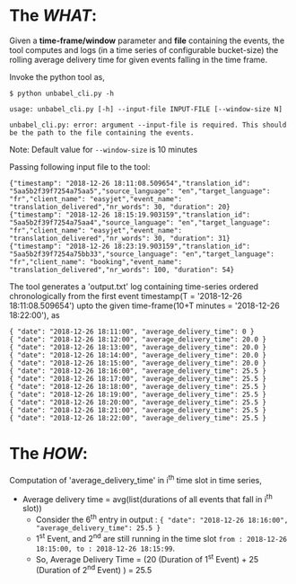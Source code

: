 # The **_WHAT_**:

Given a **time-frame/window** parameter and **file** containing the events, the tool computes and logs (in a time series of configurable bucket-size) the rolling average delivery time for given events falling in the time frame.

Invoke the python tool as,

```
$ python unbabel_cli.py -h

usage: unbabel_cli.py [-h] --input-file INPUT-FILE [--window-size N]

unbabel_cli.py: error: argument --input-file is required. This should be the path to the file containing the events.
```

Note: Default value for `--window-size` is 10 minutes

Passing following input file to the tool:  

```
{"timestamp": "2018-12-26 18:11:08.509654","translation_id": "5aa5b2f39f7254a75aa5","source_language": "en","target_language": "fr","client_name": "easyjet","event_name": "translation_delivered","nr_words": 30, "duration": 20}
{"timestamp": "2018-12-26 18:15:19.903159","translation_id": "5aa5b2f39f7254a75aa4","source_language": "en","target_language": "fr","client_name": "easyjet","event_name": "translation_delivered","nr_words": 30, "duration": 31}
{"timestamp": "2018-12-26 18:23:19.903159","translation_id": "5aa5b2f39f7254a75bb33","source_language": "en","target_language": "fr","client_name": "booking","event_name": "translation_delivered","nr_words": 100, "duration": 54}
```

The tool generates a 'output.txt' log containing time-series ordered chronologically from the first event timestamp(T = '2018-12-26 18:11:08.509654') upto the given time-frame(10+T minutes = '2018-12-26 18:22:00'), as

 ```
{ "date": "2018-12-26 18:11:00", "average_delivery_time": 0 }
{ "date": "2018-12-26 18:12:00", "average_delivery_time": 20.0 }
{ "date": "2018-12-26 18:13:00", "average_delivery_time": 20.0 }
{ "date": "2018-12-26 18:14:00", "average_delivery_time": 20.0 }
{ "date": "2018-12-26 18:15:00", "average_delivery_time": 20.0 }
{ "date": "2018-12-26 18:16:00", "average_delivery_time": 25.5 }
{ "date": "2018-12-26 18:17:00", "average_delivery_time": 25.5 }
{ "date": "2018-12-26 18:18:00", "average_delivery_time": 25.5 }
{ "date": "2018-12-26 18:19:00", "average_delivery_time": 25.5 }
{ "date": "2018-12-26 18:20:00", "average_delivery_time": 25.5 }
{ "date": "2018-12-26 18:21:00", "average_delivery_time": 25.5 }
{ "date": "2018-12-26 18:22:00", "average_delivery_time": 25.5 }

```

# The _**HOW**_:

Computation of 'average_delivery_time' in i<sup>th</sup> time slot in time series,
* Average delivery time = avg(list(durations of all events that fall in i<sup>th</sup> slot))
    * Consider the 6<sup>th</sup> entry in output : `{ "date": "2018-12-26 18:16:00", "average_delivery_time": 25.5 }`
    * 1<sup>st</sup> Event, and 2<sup>nd</sup> are still running in the time slot `from : 2018-12-26 18:15:00, to : 2018-12-26 18:15:99`.
    * So, Average Delivery Time = (20 (Duration of 1<sup>st</sup> Event) + 25 (Duration of 2<sup>nd</sup> Event) )  = 25.5 
